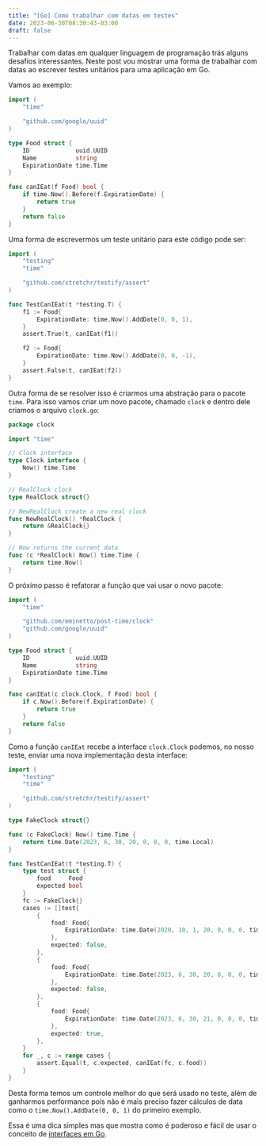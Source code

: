 ```yaml
---
title: "[Go] Como trabalhar com datas em testes"
date: 2023-06-30T08:30:43-03:00
draft: false
---
```


Trabalhar com datas em qualquer linguagem de programação trás alguns desafios interessantes. Neste post vou mostrar uma forma de trabalhar com datas ao escrever testes unitários para uma aplicação em Go.

Vamos ao exemplo:

```go
import (
	"time"

	"github.com/google/uuid"
)

type Food struct {
	ID             uuid.UUID
	Name           string
	ExpirationDate time.Time
}

func canIEat(f Food) bool {
	if time.Now().Before(f.ExpirationDate) {
		return true
	}
	return false
}
```

Uma forma de escrevermos um teste unitário para este código pode ser:

```go
import (
	"testing"
	"time"

	"github.com/stretchr/testify/assert"
)

func TestCanIEat(t *testing.T) {
	f1 := Food{
		ExpirationDate: time.Now().AddDate(0, 0, 1),
	}
	assert.True(t, canIEat(f1))

	f2 := Food{
		ExpirationDate: time.Now().AddDate(0, 0, -1),
	}
	assert.False(t, canIEat(f2))
}
```

Outra forma de se resolver isso é criarmos uma abstração para o pacote `time`. Para isso vamos criar um novo pacote, chamado `clock` e dentro dele criamos o arquivo `clock.go`:

```go
package clock

import "time"

// Clock interface
type Clock interface {
	Now() time.Time
}

// RealClock clock
type RealClock struct{}

// NewRealClock create a new real clock
func NewRealClock() *RealClock {
	return &RealClock{}
}

// Now returns the current data
func (c *RealClock) Now() time.Time {
	return time.Now()
}
```

O próximo passo é refatorar a função que vai usar o novo pacote:

```go
import (
	"time"

	"github.com/eminetto/post-time/clock"
	"github.com/google/uuid"
)

type Food struct {
	ID             uuid.UUID
	Name           string
	ExpirationDate time.Time
}

func canIEat(c clock.Clock, f Food) bool {
	if c.Now().Before(f.ExpirationDate) {
		return true
	}
	return false
}
```


Como a função `canIEat` recebe a interface `clock.Clock` podemos, no nosso teste, enviar uma nova implementação desta interface:

```go
import (
	"testing"
	"time"

	"github.com/stretchr/testify/assert"
)

type FakeClock struct{}

func (c FakeClock) Now() time.Time {
	return time.Date(2023, 6, 30, 20, 0, 0, 0, time.Local)
}

func TestCanIEat(t *testing.T) {
	type test struct {
		food     Food
		expected bool
	}
	fc := FakeClock{}
	cases := []test{
		{
			food: Food{
				ExpirationDate: time.Date(2020, 10, 1, 20, 0, 0, 0, time.Local),
			},
			expected: false,
		},
		{
			food: Food{
				ExpirationDate: time.Date(2023, 6, 30, 20, 0, 0, 0, time.Local),
			},
			expected: false,
		},
		{
			food: Food{
				ExpirationDate: time.Date(2023, 6, 30, 21, 0, 0, 0, time.Local),
			},
			expected: true,
		},
	}
	for _, c := range cases {
		assert.Equal(t, c.expected, canIEat(fc, c.food))
	}
}

```

Desta forma temos um controle melhor do que será usado no teste, além de ganharmos performance pois não é mais preciso fazer cálculos de data como o `time.Now().AddDate(0, 0, 1)` do primeiro exemplo.

Essa é uma dica simples mas que mostra como é poderoso e fácil de usar o conceito de [interfaces em Go](https://eltonminetto.dev/post/2022-06-07-using-go-interfaces/). 